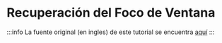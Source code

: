 # Recuperación del Foco de Ventana

:::info
La fuente original (en ingles) de este tutorial se encuentra [aquí](https://tanstack.com/query/latest/docs/framework/vue/guides/window-focus-refetching)
:::



